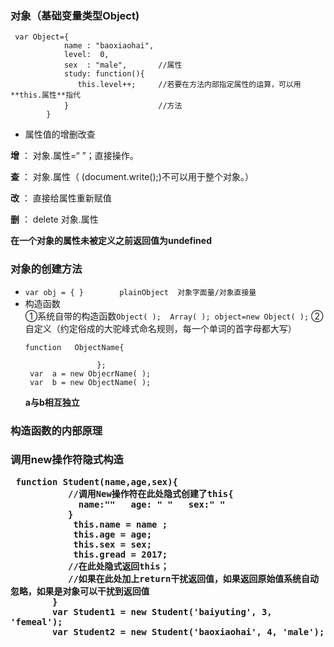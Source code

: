 <h3>对象（基础变量类型Object)</h3>

```
 var Object={
            name : "baoxiaohai",
            level:  0,
            sex  : "male",       //属性
            study: function(){
               this.level++;     //若要在方法内部指定属性的运算，可以用 **this.属性**指代
            }                    //方法
        }
```

 - 属性值的增删改查
 
**增** ： 对象.属性=“ ”；直接操作。  

**查** ： 对象.属性（ (document.write();)不可以用于整个对象。）

**改** ： 直接给属性重新赋值

**删** ： delete 对象.属性

**在一个对象的属性未被定义之前返回值为undefined**

<h3>对象的创建方法</h3>

 - `var obj = { }        plainObject  对象字面量/对象直接量`
 - 构造函数  
 ①系统自带的构造函数`Object( );  Array( ); object=new Object( );`
 ②自定义（约定俗成的大驼峰式命名规则，每一个单词的首字母都大写）
   ```
   function   ObjectName{
				  
				   };
	var  a = new ObjecrName( );
	var  b = new ObjectName( );
   ```
   **a与b相互独立**
   
<h3>构造函数的内部原理<h3>

**调用new操作符隐式构造**
```
 function Student(name,age,sex){
           //调用New操作符在此处隐式创建了this{
             name:""   age: " "   sex:" "
           }
            this.name = name ;
            this.age = age;
            this.sex = sex;
            this.gread = 2017;
           //在此处隐式返回this；
           //如果在此处加上return干扰返回值，如果返回原始值系统自动忽略，如果是对象可以干扰到返回值
        }
        var Student1 = new Student('baiyuting', 3, 'femeal');
        var Student2 = new Student('baoxiaohai', 4, 'male');
```
